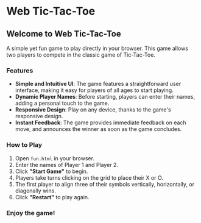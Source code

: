 # Web Tic-Tac-Toe

## Welcome to Web Tic-Tac-Toe

A simple yet fun game to play directly in your browser. This game allows two players to compete in the classic game of Tic-Tac-Toe.

### Features

- **Simple and Intuitive UI**: The game features a straightforward user interface, making it easy for players of all ages to start playing.
- **Dynamic Player Names**: Before starting, players can enter their names, adding a personal touch to the game.
- **Responsive Design**: Play on any device, thanks to the game's responsive design.
- **Instant Feedback**: The game provides immediate feedback on each move, and announces the winner as soon as the game concludes.

### How to Play

1. Open `fun.html` in your browser.
2. Enter the names of Player 1 and Player 2.
3. Click **"Start Game"** to begin.
4. Players take turns clicking on the grid to place their X or O.
5. The first player to align three of their symbols vertically, horizontally, or diagonally wins.
6. Click **"Restart"** to play again.

### Enjoy the game!
